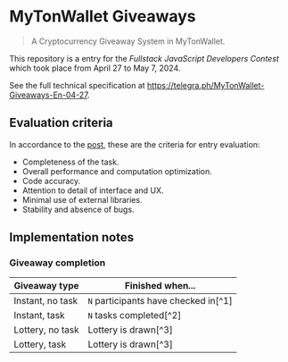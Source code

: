# MyTonWallet Giveaways

> A Cryptocurrency Giveaway System in MyTonWallet.

This repository is a entry for the _Fullstack JavaScript Developers Contest_ which took place from April 27 to May 7, 2024.

See the full technical specification at https://telegra.ph/MyTonWallet-Giveaways-En-04-27.

## Evaluation criteria

In accordance to the [post](https://t.me/toncontests/166), these are the criteria for entry evaluation:

- Completeness of the task.
- Overall performance and computation optimization.
- Code accuracy.
- Attention to detail of interface and UX.
- Minimal use of external libraries.
- Stability and absence of bugs.

## Implementation notes

### Giveaway completion

| Giveaway type    | Finished when...                     |
| ---------------- | ------------------------------------ |
| Instant, no task | `N` participants have checked in[^1] |
| Instant, task    | `N` tasks completed[^2]              |
| Lottery, no task | Lottery is drawn[^3]                 |
| Lottery, task    | Lottery is drawn[^3]                 |

[1]: ./packages/api/src/web/routes/giveaways/checkin.ts
[2]: ./packages/api/src/web/routes/giveaways/completeTask.ts
[3]: ./packages/api/src/jobs/lottery.ts
